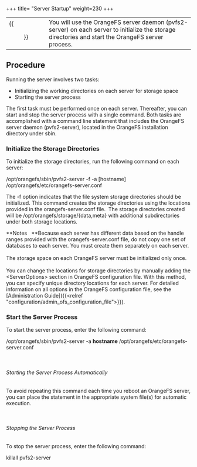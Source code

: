+++
title= "Server Startup"
weight=230
+++

|  |  |
|---|---|
| {{<figure src="../images/icon_run.png" alt="Security Icon" width="120">}} | You will use the OrangeFS server daemon (pvfs2-server) on each server to initialize the storage directories and start the OrangeFS server process. |


Procedure
---------

Running the server involves two tasks:

-   Initializing the working directories on each server for storage
    space
-   Starting the server process

The first task must be performed once on each server. Thereafter, you
can start and stop the server process with a single command. Both tasks
are accomplished with a command line statement that includes the
OrangeFS server daemon (pvfs2-server), located in the OrangeFS
installation directory under sbin.

### Initialize the Storage Directories

To initialize the storage directories, run the following command on each
server:

/opt/orangefs/sbin/pvfs2-server -f -a [hostname]
/opt/orangefs/etc/orangefs-server.conf

The -f option indicates that the file system storage directories should
be initialized. This command creates the storage directories using the
locations provided in the orangefs-server.conf file.  The storage
directories created will be /opt/orangefs/storage/{data,meta} with
additional subdirectories under both storage locations.

**Notes   **Because each server has different data based on the handle
ranges provided with the orangefs-server.conf file, do not copy one set
of databases to each server. You must create them separately on each
server.\
 \
 The storage space on each OrangeFS server must be initialized only
once. \
 \
 You can change the locations for storage directories by manually adding
the \<ServerOptions\> section in OrangeFS configuration file. With this
method, you can specify unique directory locations for each server. For
detailed information on all options in the OrangeFS configuration file,
see the [Administration Guide]({{<relref "configuration/admin_ofs_configuration_file">}}).

### Start the Server Process

To start the server process, enter the following command:

/opt/orangefs/sbin/pvfs2-server -a **hostname**
/opt/orangefs/etc/orangefs-server.conf

 

###### Starting the Server Process Automatically

To avoid repeating this command each time you reboot an OrangeFS server,
you can place the statement in the appropriate system file(s) for
automatic execution. <!-- TODO: add this page? -> For more information, see [Automating System Startup](Automating_System_Startup_.htm). -->

 

###### Stopping the Server Process

To stop the server process, enter the following command:

killall pvfs2-server

 

 

 

 

 

 
